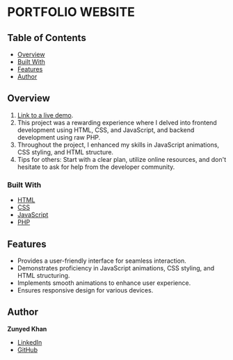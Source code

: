# PORTFOLIO WEBSITE

## Table of Contents

- [Overview](#overview)
- [Built With](#built-with)
- [Features](#features)
- [Author](#author)

## Overview

<!-- TODO: Add a screenshot of the live project. -->
1. <a href="https://deyanuz.github.io/" target="_blank">Link to a live demo</a>.
2. This project was a rewarding experience where I delved into frontend development using HTML, CSS, and JavaScript, and backend development using raw PHP. 
3. Throughout the project, I enhanced my skills in JavaScript animations, CSS styling, and HTML structure.
4. Tips for others: Start with a clear plan, utilize online resources, and don't hesitate to ask for help from the developer community.

### Built With

- <a href="https://developer.mozilla.org/en-US/docs/Web/HTML" target="_blank">HTML</a>
- <a href="https://developer.mozilla.org/en-US/docs/Web/CSS" target="_blank">CSS</a>
- <a href="https://developer.mozilla.org/en-US/docs/Web/JavaScript" target="_blank">JavaScript</a>
- <a href="https://www.php.net/" target="_blank">PHP</a>

## Features

- Provides a user-friendly interface for seamless interaction.
- Demonstrates proficiency in JavaScript animations, CSS styling, and HTML structuring.
- Implements smooth animations to enhance user experience.
- Ensures responsive design for various devices.

## Author

**Zunyed Khan**

- <a href="https://www.linkedin.com/in/zunayed-khan-157446318/" target="_blank">LinkedIn</a>
- <a href="https://github.com/deyanuz" target="_blank">GitHub</a>
